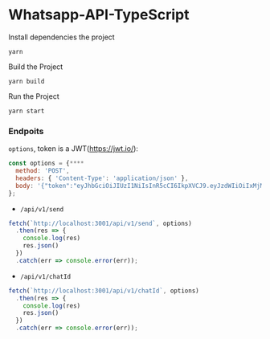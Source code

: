 # Whatsapp-API-TypeScript

Install dependencies the project 
```shell
yarn 
```
Build the Project
```shell
yarn build
```
Run the Project
```shell
yarn start
```

### Endpoits
`options`, token is a JWT(https://jwt.io/):
```js
const options = {****
  method: 'POST',
  headers: { 'Content-Type': 'application/json' },
  body: '{"token":"eyJhbGciOiJIUzI1NiIsInR5cCI6IkpXVCJ9.eyJzdWIiOiIxMjM0NTY3ODkwIiwibmFtZSI6IkpvaG4gRG9lIiwiaWF0IjoxNTE2MjM5MDIyfQ.SflKxwRJSMeKKF2QT4fwpMeJf36POk6yJV_adQssw5c"}'
};
```
* `/api/v1/send`
```js
fetch(`http://localhost:3001/api/v1/send`, options)
  .then(res => {
    console.log(res)
    res.json()
  })
  .catch(err => console.error(err));
```
* `/api/v1/chatId`
```js
fetch(`http://localhost:3001/api/v1/chatId`, options)
  .then(res => {
    console.log(res)
    res.json()
  })
  .catch(err => console.error(err));
```